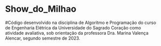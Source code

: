 # Show_do_Milhao
#Código desenvolvido na disciplina de Algoritmo e Programação do curso de Engenharia Elétrica da Universidade do Sagrado Coração como atividade avaliativa, sob orientação da professora Dra. Marina Valença Alencar, segundo semestre de 2023.

